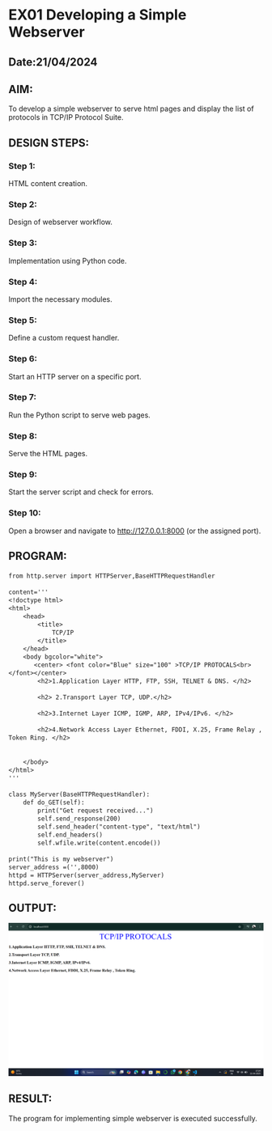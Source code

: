 # EX01 Developing a Simple Webserver
## Date:21/04/2024

## AIM:
To develop a simple webserver to serve html pages and display the list of protocols in TCP/IP Protocol Suite.

## DESIGN STEPS:
### Step 1: 
HTML content creation.

### Step 2:
Design of webserver workflow.

### Step 3:
Implementation using Python code.

### Step 4:
Import the necessary modules.

### Step 5:
Define a custom request handler.

### Step 6:
Start an HTTP server on a specific port.

### Step 7:
Run the Python script to serve web pages.

### Step 8:
Serve the HTML pages.

### Step 9:
Start the server script and check for errors.

### Step 10:
Open a browser and navigate to http://127.0.0.1:8000 (or the assigned port).

## PROGRAM:
```
from http.server import HTTPServer,BaseHTTPRequestHandler

content='''
<!doctype html>
<html>
    <head>
        <title>
            TCP/IP
        </title>
    </head>
    <body bgcolor="white">
       <center> <font color="Blue" size="100" >TCP/IP PROTOCALS<br></font></center>
        <h2>1.Application Layer HTTP, FTP, SSH, TELNET & DNS. </h2>

        <h2> 2.Transport Layer TCP, UDP.</h2>
            
        <h2>3.Internet Layer ICMP, IGMP, ARP, IPv4/IPv6. </h2>

        <h2>4.Network Access Layer Ethernet, FDDI, X.25, Frame Relay , Token Ring. </h2>
        
    
    </body>
</html>
'''

class MyServer(BaseHTTPRequestHandler):
    def do_GET(self):
        print("Get request received...")
        self.send_response(200) 
        self.send_header("content-type", "text/html")       
        self.end_headers()
        self.wfile.write(content.encode())

print("This is my webserver") 
server_address =('',8000)
httpd = HTTPServer(server_address,MyServer)
httpd.serve_forever()
```

## OUTPUT:
![output](<Screenshot 2025-04-21 172426.png>)

## RESULT:
The program for implementing simple webserver is executed successfully.
